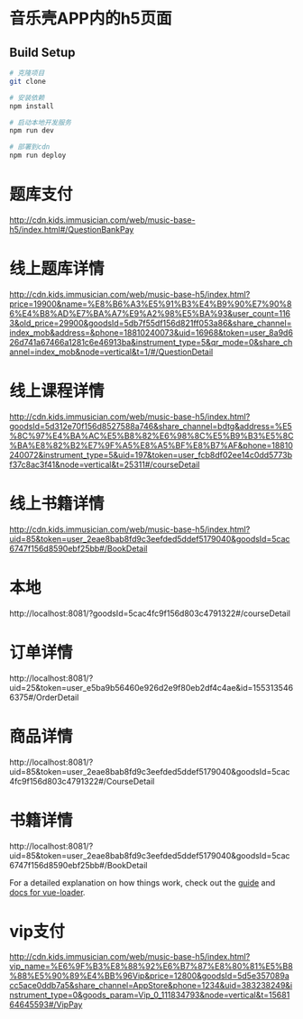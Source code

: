 # 音乐壳APP内的h5页面


## Build Setup

``` bash
# 克隆项目
git clone

# 安装依赖
npm install

# 启动本地开发服务
npm run dev

# 部署到cdn
npm run deploy

```
# 题库支付
http://cdn.kids.immusician.com/web/music-base-h5/index.html#/QuestionBankPay
# 线上题库详情
http://cdn.kids.immusician.com/web/music-base-h5/index.html?price=19900&name=%E8%B6%A3%E5%91%B3%E4%B9%90%E7%90%86%E4%B8%AD%E7%BA%A7%E9%A2%98%E5%BA%93&user_count=1163&old_price=29900&goodsId=5db7f55df156d821ff053a86&share_channel=index_mob&address=&phone=18810240073&uid=16968&token=user_8a9d626d741a67466a1281c6e46913ba&instrument_type=5&qr_mode=0&share_channel=index_mob&node=vertical&t=1/#/QuestionDetail
# 线上课程详情
http://cdn.kids.immusician.com/web/music-base-h5/index.html?goodsId=5d312e70f156d8527588a746&share_channel=bdtg&address=%E5%8C%97%E4%BA%AC%E5%B8%82%E6%98%8C%E5%B9%B3%E5%8C%BA%E8%82%B2%E7%9F%A5%E8%A5%BF%E8%B7%AF&phone=18810240072&instrument_type=5&uid=197&token=user_fcb8df02ee14c0dd5773bf37c8ac3f41&node=vertical&t=25311#/courseDetail
# 线上书籍详情
http://cdn.kids.immusician.com/web/music-base-h5/index.html?uid=85&token=user_2eae8bab8fd9c3eefded5ddef5179040&goodsId=5cac6747f156d8590ebf25bb#/BookDetail
# 本地
http://localhost:8081/?goodsId=5cac4fc9f156d803c4791322#/courseDetail

# 订单详情
http://localhost:8081/?uid=25&token=user_e5ba9b56460e926d2e9f80eb2df4c4ae&id=1553135466375#/OrderDetail

# 商品详情
http://localhost:8081/?uid=85&token=user_2eae8bab8fd9c3eefded5ddef5179040&goodsId=5cac4fc9f156d803c4791322#/CourseDetail

# 书籍详情
http://localhost:8081/?uid=85&token=user_2eae8bab8fd9c3eefded5ddef5179040&goodsId=5cac6747f156d8590ebf25bb#/BookDetail


For a detailed explanation on how things work, check out the [guide](http://vuejs-templates.github.io/webpack/) and [docs for vue-loader](http://vuejs.github.io/vue-loader).

# vip支付
http://cdn.kids.immusician.com/web/music-base-h5/index.html?vip_name=%E6%9F%B3%E8%88%92%E6%B7%87%E8%80%81%E5%B8%88%E5%90%89%E4%BB%96Vip&price=12800&goodsId=5d5e357089acc5ace0ddb7a5&share_channel=AppStore&phone=1234&uid=383238249&instrument_type=0&goods_param=Vip_0_111834793&node=vertical&t=1568164645593#/VipPay